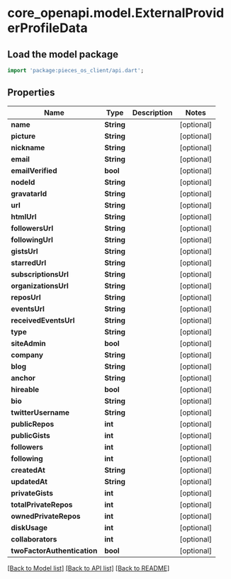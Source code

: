 # core_openapi.model.ExternalProviderProfileData

## Load the model package
```dart
import 'package:pieces_os_client/api.dart';
```

## Properties
Name | Type | Description | Notes
------------ | ------------- | ------------- | -------------
**name** | **String** |  | [optional] 
**picture** | **String** |  | [optional] 
**nickname** | **String** |  | [optional] 
**email** | **String** |  | [optional] 
**emailVerified** | **bool** |  | [optional] 
**nodeId** | **String** |  | [optional] 
**gravatarId** | **String** |  | [optional] 
**url** | **String** |  | [optional] 
**htmlUrl** | **String** |  | [optional] 
**followersUrl** | **String** |  | [optional] 
**followingUrl** | **String** |  | [optional] 
**gistsUrl** | **String** |  | [optional] 
**starredUrl** | **String** |  | [optional] 
**subscriptionsUrl** | **String** |  | [optional] 
**organizationsUrl** | **String** |  | [optional] 
**reposUrl** | **String** |  | [optional] 
**eventsUrl** | **String** |  | [optional] 
**receivedEventsUrl** | **String** |  | [optional] 
**type** | **String** |  | [optional] 
**siteAdmin** | **bool** |  | [optional] 
**company** | **String** |  | [optional] 
**blog** | **String** |  | [optional] 
**anchor** | **String** |  | [optional] 
**hireable** | **bool** |  | [optional] 
**bio** | **String** |  | [optional] 
**twitterUsername** | **String** |  | [optional] 
**publicRepos** | **int** |  | [optional] 
**publicGists** | **int** |  | [optional] 
**followers** | **int** |  | [optional] 
**following** | **int** |  | [optional] 
**createdAt** | **String** |  | [optional] 
**updatedAt** | **String** |  | [optional] 
**privateGists** | **int** |  | [optional] 
**totalPrivateRepos** | **int** |  | [optional] 
**ownedPrivateRepos** | **int** |  | [optional] 
**diskUsage** | **int** |  | [optional] 
**collaborators** | **int** |  | [optional] 
**twoFactorAuthentication** | **bool** |  | [optional] 

[[Back to Model list]](../README.md#documentation-for-models) [[Back to API list]](../README.md#documentation-for-api-endpoints) [[Back to README]](../README.md)


